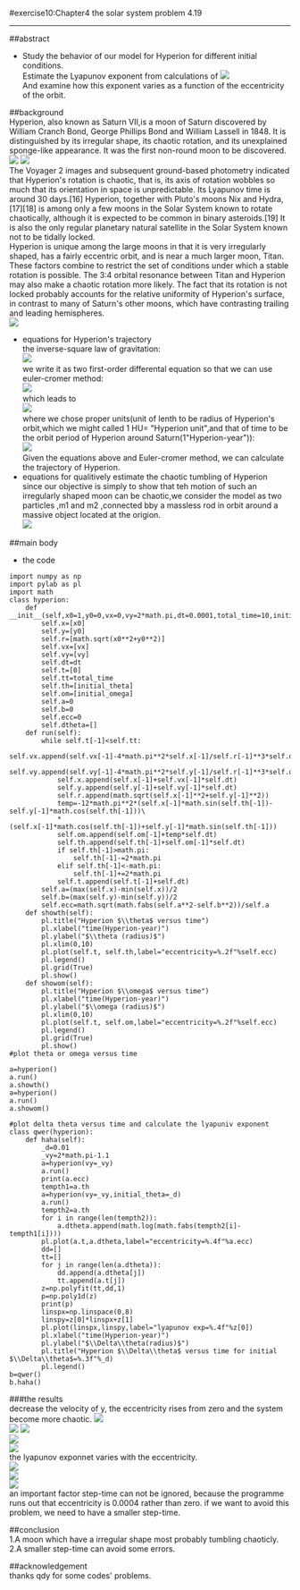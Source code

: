 #exercise10:Chapter4 the solar system problem 4.19    
***   
##abstract    
 * Study the behavior of our model for Hyperion for different initial conditions.   
Estimate the Lyapunov exponent from calculations of ![](https://github.com/humorson/computational_physics_N2014301020037/blob/master/01.png)  
And examine how this exponent varies as a function of the eccentricity of the orbit.   

##background    
Hyperion, also known as Saturn VII,is a moon of Saturn discovered by William Cranch Bond, George Phillips Bond and William Lassell in 1848. It is distinguished by its irregular shape, its chaotic rotation, and its unexplained sponge-like appearance. It was the first non-round moon to be discovered.   
![](https://github.com/humorson/computational_physics_N2014301020037/blob/master/exercise_11/1.jpg)
![](https://github.com/humorson/computational_physics_N2014301020037/blob/master/exercise_11/2.jpg)         
The Voyager 2 images and subsequent ground-based photometry indicated that Hyperion's rotation is chaotic, that is, its axis of rotation wobbles so much that its orientation in space is unpredictable. Its Lyapunov time is around 30 days.[16] Hyperion, together with Pluto's moons Nix and Hydra,[17][18] is among only a few moons in the Solar System known to rotate chaotically, although it is expected to be common in binary asteroids.[19] It is also the only regular planetary natural satellite in the Solar System known not to be tidally locked.    
Hyperion is unique among the large moons in that it is very irregularly shaped, has a fairly eccentric orbit, and is near a much larger moon, Titan. These factors combine to restrict the set of conditions under which a stable rotation is possible. The 3:4 orbital resonance between Titan and Hyperion may also make a chaotic rotation more likely. The fact that its rotation is not locked probably accounts for the relative uniformity of Hyperion's surface, in contrast to many of Saturn's other moons, which have contrasting trailing and leading hemispheres.   
![](https://github.com/humorson/computational_physics_N2014301020037/blob/master/exercise_11/5.png)   
- equations for Hyperion's trajectory    
the inverse-square law of gravitation:  
![](https://github.com/humorson/computational_physics_N2014301020037/blob/master/exercise_11/6.png)     
we write it as two first-order differental equation so that we can use euler-cromer method:   
![](https://github.com/humorson/computational_physics_N2014301020037/blob/master/exercise_11/7.png)  
which leads to   
![](https://github.com/humorson/computational_physics_N2014301020037/blob/master/exercise_11/8.png)   
where we chose proper units(unit of lenth to be radius of Hyperion's orbit,which we might called 1 HU= "Hyperion unit",and that of time to be the orbit period of Hyperion around Saturn(1"Hyperion-year")):   
![](https://github.com/humorson/computational_physics_N2014301020037/blob/master/exercise_11/9.png)   
Given the equations above and Euler-cromer method, we can calculate the trajectory of Hyperion. 
- equations for qualitively estimate the chaotic tumbling of Hyperion     
since our objective is simply to show that teh motion of such an irregularly shaped moon can be chaotic,we consider the model as two particles ,m1 and m2 ,connected bby a massless rod in orbit around a massive object located at the origion.   
![](https://github.com/humorson/computational_physics_N2014301020037/blob/master/exercise_11/10.png)    

##main body   
 * the code
```  
import numpy as np
import pylab as pl
import math
class hyperion:
    def __init__(self,x0=1,y0=0,vx=0,vy=2*math.pi,dt=0.0001,total_time=10,initial_theta=0,initial_omega=0):
        self.x=[x0]
        self.y=[y0]
        self.r=[math.sqrt(x0**2+y0**2)]
        self.vx=[vx]
        self.vy=[vy]
        self.dt=dt
        self.t=[0]
        self.tt=total_time
        self.th=[initial_theta]
        self.om=[initial_omega]
        self.a=0
        self.b=0
        self.ecc=0
        self.dtheta=[]
    def run(self):
        while self.t[-1]<self.tt:
            self.vx.append(self.vx[-1]-4*math.pi**2*self.x[-1]/self.r[-1]**3*self.dt)
            self.vy.append(self.vy[-1]-4*math.pi**2*self.y[-1]/self.r[-1]**3*self.dt)
            self.x.append(self.x[-1]+self.vx[-1]*self.dt)
            self.y.append(self.y[-1]+self.vy[-1]*self.dt)
            self.r.append(math.sqrt(self.x[-1]**2+self.y[-1]**2))
            temp=-12*math.pi**2*(self.x[-1]*math.sin(self.th[-1])-self.y[-1]*math.cos(self.th[-1]))\
            *(self.x[-1]*math.cos(self.th[-1])+self.y[-1]*math.sin(self.th[-1]))
            self.om.append(self.om[-1]+temp*self.dt)
            self.th.append(self.th[-1]+self.om[-1]*self.dt)
            if self.th[-1]>math.pi:
                self.th[-1]-=2*math.pi
            elif self.th[-1]<-math.pi:
                self.th[-1]+=2*math.pi
            self.t.append(self.t[-1]+self.dt)
        self.a=(max(self.x)-min(self.x))/2
        self.b=(max(self.y)-min(self.y))/2
        self.ecc=math.sqrt(math.fabs(self.a**2-self.b**2))/self.a
    def showth(self):
        pl.title("Hyperion $\\theta$ versus time")
        pl.xlabel("time(Hyperion-year)")
        pl.ylabel("$\\theta (radius)$")
        pl.xlim(0,10)
        pl.plot(self.t, self.th,label="eccentricity=%.2f"%self.ecc) 
        pl.legend()
        pl.grid(True)
        pl.show()
    def showom(self):
        pl.title("Hyperion $\\omega$ versus time")
        pl.xlabel("time(Hyperion-year)")
        pl.ylabel("$\\omega (radius)$")
        pl.xlim(0,10)
        pl.plot(self.t, self.om,label="eccentricity=%.2f"%self.ecc)  
        pl.legend()
        pl.grid(True)
        pl.show()
#plot theta or omega versus time

a=hyperion()
a.run()
a.showth()
a=hyperion()
a.run()
a.showom()

#plot delta theta versus time and calculate the lyapuniv exponent
class qwer(hyperion):
    def haha(self):
        _d=0.01
        _vy=2*math.pi-1.1
        a=hyperion(vy=_vy)
        a.run()
        print(a.ecc)
        tempth1=a.th
        a=hyperion(vy=_vy,initial_theta=_d)
        a.run()
        tempth2=a.th
        for i in range(len(tempth2)):
            a.dtheta.append(math.log(math.fabs(tempth2[i]-tempth1[i])))
        pl.plot(a.t,a.dtheta,label="eccentricity=%.4f"%a.ecc)
        dd=[]
        tt=[]
        for j in range(len(a.dtheta)):
            dd.append(a.dtheta[j])
            tt.append(a.t[j])
        z=np.polyfit(tt,dd,1)
        p=np.poly1d(z)
        print(p)
        linspx=np.linspace(0,8)
        linspy=z[0]*linspx+z[1]
        pl.plot(linspx,linspy,label="lyapunov exp=%.4f"%z[0])
        pl.xlabel("time(Hyperion-year)")
        pl.ylabel("$\\Delta\\theta(radius)$")
        pl.title("Hyperion $\\Delta\\theta$ versus time for initial $\\Delta\\theta$=%.3f"%_d)
        pl.legend()
b=qwer()
b.haha()   
```    
###the results  
decrease the velocity of y, the eccentricity rises from zero and the system become more chaotic. 
![](https://github.com/humorson/computational_physics_N2014301020037/blob/master/exercise_11/98.png)    
![](https://github.com/humorson/computational_physics_N2014301020037/blob/master/exercise_11/97.png) 
![](https://github.com/humorson/computational_physics_N2014301020037/blob/master/exercise_11/99.png)   
![](https://github.com/humorson/computational_physics_N2014301020037/blob/master/exercise_11/95.png)       
![](https://github.com/humorson/computational_physics_N2014301020037/blob/master/exercise_11/94.png)      
the lyapunov exponnet varies with the eccentricity.    
![](https://github.com/humorson/computational_physics_N2014301020037/blob/master/exercise_11/96.png)   
![](https://github.com/humorson/computational_physics_N2014301020037/blob/master/exercise_11/93.png)   
![](https://github.com/humorson/computational_physics_N2014301020037/blob/master/exercise_11/92.png)    
an important factor step-time can not be ignored, because the programme runs out that eccentricity is 0.0004 rather than zero.
if we want to avoid this problem, we need to have a smaller step-time.    

##conclusion    
1.A moon which have a irregular shape most probably tumbling chaoticly.   
2.A smaller step-time can avoid some errors. 

##acknowledgement   
thanks qdy for some codes' problems.
  
